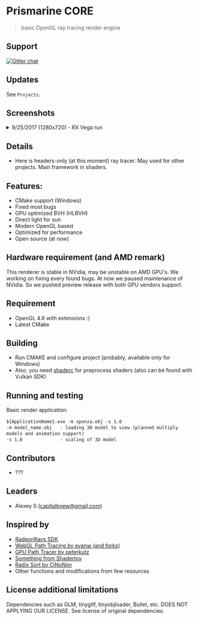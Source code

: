 # Prismarine CORE

> basic OpenGL ray tracing render engine


## Support

[![Gitter chat](https://badges.gitter.im/Join%20Chat.svg)](https://gitter.im/capitalknew/prismarine)


## Updates

See `Projects`. 

## Screenshots

<details>
<summary>9/25/2017 (1280x720) - RX Vega run</summary>
 
<img src="Screenshots/RXVega2.png" width="1920"/>

</details>

## Details

- Here is headers-only (at this moment) ray tracer. May used for other projects. Main framework in shaders.

## Features: 

- CMake support (Windows)
- Fixed most bugs
- GPU optimized BVH (HLBVH)
- Direct light for sun
- Modern OpenGL based
- Optimized for performance
- Open source (at now)

## Hardware requirement (and AMD remark)

This renderer is stable in NVidia, may be unstable on AMD GPU's. We working on fixing every found bugs. At now we paused maintenance of NVidia. So we pushed preview release with both GPU vendors support.

## Requirement

- OpenGL 4.6 with extensions :)
- Latest CMake

## Building 

- Run CMAKE and configure project (probably, available only for Windows)
- Also, you need [shaderc](https://github.com/google/shaderc) for preprocess shaders (also can be found with Vulkan SDK)

## Running and testing

Basic render application: 

```
${ApplicationName}.exe -m sponza.obj -s 1.0
-m model_name.obj   - loading 3D model to view (planned multiply models and animation support)
-s 1.0              - scaling of 3D model
```

## Contributors

- ???

## Leaders

- Alexey S (capitalknew@gmail.com)

## Inspired by

- [RadeonRays SDK](https://github.com/GPUOpen-LibrariesAndSDKs/RadeonRays_SDK)
- [WebGL Path Tracing by evanw (and forks)](https://github.com/evanw/webgl-path-tracing)
- [GPU Path Tracer by peterkutz](https://github.com/peterkutz/GPUPathTracer)
- [Something from Shadertoy](https://www.shadertoy.com/)
- [Radix Sort by CiNoNim](https://github.com/cNoNim/radix-sort)
- Other functions and modifications from few resources

## License additional limitations

Dependencies such as GLM, tinygltf, tinyobjloader, Bullet, etc. DOES NOT APPLYING OUR LICENSE. See license of original dependencies. 
